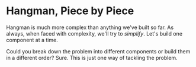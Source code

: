 # Hangman, Piece by Piece

Hangman is much more complex than anything we've built so far. As always, when
faced with complexity, we'll try to _simplify_. Let's build one component at a
time.

Could you break down the problem into different components or build them in a
different order? Sure. This is just one way of tackling the problem.
